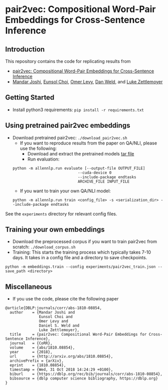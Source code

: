 # pair2vec: Compositional Word-Pair Embeddings for Cross-Sentence Inference
## Introduction
This repository contains the code for replicating results from

* [pair2vec: Compositional Word-Pair Embeddings for Cross-Sentence Inference](https://arxiv.org/abs/1810.08854)
* [Mandar Joshi](https://homes.cs.washington.edu/~mandar90/), [Eunsol Choi](https://homes.cs.washington.edu/~eunsol), [Omer Levy](https://levyomer.wordpress.com/), [Dan Weld](https://www.cs.washington.edu/people/faculty/weld), and [Luke Zettlemoyer](https://www.cs.washington.edu/people/faculty/lsz)

## Getting Started
* Install python3 requirements: `pip install -r requirements.txt`

## Using pretrained pair2vec embeddings
* Download pretrained pair2vec: `./download_pair2vec.sh`
    * If you want to reproduce results from the paper on QA/NLI, please use the following:
        * Download and extract the pretrained models [tar file](http://nlp.cs.washington.edu/pair2vec/pretrained_models.tar.gz) 
        * Run evaluation:
    ```
    python -m allennlp.run evaluate [--output-file OUTPUT_FILE]
                                 --cuda-device 0
                                 --include-package endtasks
                                 ARCHIVE_FILE INPUT_FILE
    ```
    * If you want to train your own QA/NLI model:
    ```
    python -m allennlp.run train <config_file> -s <serialization_dir> --include-package endtasks
    ```
See the `experiments` directory for relevant config files.

## Training your own embeddings
* Download the preprocessed corpus if you want to train pair2vec from scratch: `./download_corpus.sh`
* Training: This starts the training process which typically takes 7-10 days. It takes in a config file and a directory to save checkpoints.
```
python -m embeddings.train --config experiments/pair2vec_train.json --save_path <directory>
```

## Miscellaneous
* If you use the code, please cite the following paper
```
@article{DBLP:journals/corr/abs-1810-08854,
  author    = {Mandar Joshi and
               Eunsol Choi and
               Omer Levy and
               Daniel S. Weld and
               Luke Zettlemoyer},
  title     = {pair2vec: Compositional Word-Pair Embeddings for Cross-Sentence Inference},
  journal   = {CoRR},
  volume    = {abs/1810.08854},
  year      = {2018},
  url       = {http://arxiv.org/abs/1810.08854},
  archivePrefix = {arXiv},
  eprint    = {1810.08854},
  timestamp = {Wed, 31 Oct 2018 14:24:29 +0100},
  biburl    = {https://dblp.org/rec/bib/journals/corr/abs-1810-08854},
  bibsource = {dblp computer science bibliography, https://dblp.org}
}
```
